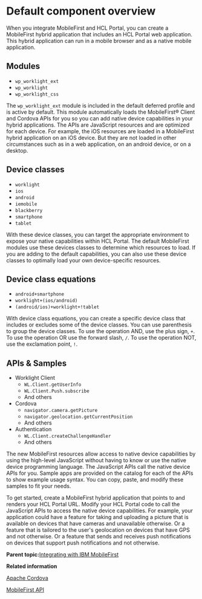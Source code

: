 # Default component overview

When you integrate MobileFirst and HCL Portal, you can create a MobileFirst hybrid application that includes an HCL Portal web application. This hybrid application can run in a mobile browser and as a native mobile application.

## Modules

-   `wp_worklight_ext`
-   `wp_worklight`
-   `wp_worklight_css`

The `wp_worklight_ext` module is included in the default deferred profile and is active by default. This module automatically loads the MobileFirst® Client and Cordova APIs for you so you can add native device capabilities in your hybrid applications. The APIs are JavaScript resources and are optimized for each device. For example, the iOS resources are loaded in a MobileFirst hybrid application on an iOS device. But they are not loaded in other circumstances such as in a web application, on an android device, or on a desktop.

## Device classes

-   `worklight`
-   `ios`
-   `android`
-   `iemobile`
-   `blackberry`
-   `smartphone`
-   `tablet`

With these device classes, you can target the appropriate environment to expose your native capabilities within HCL Portal. The default MobileFirst modules use these devices classes to determine which resources to load. If you are adding to the default capabilities, you can also use these device classes to optimally load your own device-specific resources.

## Device class equations

-   `android+smartphone`
-   `worklight+(ios/android)`
-   `(android/ios)+worklight+!tablet`

With device class equations, you can create a specific device class that includes or excludes some of the device classes. You can use parenthesis to group the device classes. To use the operation AND, use the plus sign, `+`. To use the operation OR use the forward slash, `/`. To use the operation NOT, use the exclamation point, `!`.

## APIs & Samples

-   Worklight Client
    -   `WL.Client.getUserInfo`
    -   `WL.Client.Push.subscribe`
    -   And others
-   Cordova
    -   `navigator.camera.getPicture`
    -   `navigator.geolocation.getCurrentPosition`
    -   And others
-   Authentication
    -   `WL.Client.createChallengeHandler`
    -   And others

The new MobileFirst resources allow access to native device capabilities by using the high-level JavaScript without having to know or use the native device programming language. The JavaScript APIs call the native device APIs for you. Sample apps are provided on the catalog for each of the APIs to show example usage syntax. You can copy, paste, and modify these samples to fit your needs.

To get started, create a MobileFirst hybrid application that points to and renders your HCL Portal URL. Modify your HCL Portal code to call the JavaScript APIs to access the native device capabilities. For example, your application could have a feature for taking and uploading a picture that is available on devices that have cameras and unavailable otherwise. Or a feature that is tailored to the user's geolocation on devices that have GPS and not otherwise. Or a feature that sends and receives push notifications on devices that support push notifications and not otherwise.

**Parent topic:**[Integrating with IBM MobileFirst](../integrate/wl_integrt.md)

**Related information**  


[Apache Cordova](https://cordova.apache.org/)

[MobileFirst API](https://www.ibm.com/docs/en/mpf/7.1.0?topic=reference-mobilefirst-client-side-api)

